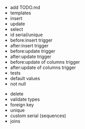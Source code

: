 + add TODO.md
+ templates
+ insert
+ update
+ select
+ id serial/unique
+ before:insert trigger
+ after:insert trigger
+ before:update trigger
+ after:update trigger
+ before:update of columns trigger
+ after:update of columns trigger
+ tests
+ default values
+ not null
- delete
- validate types
- foreign key
- unique
- custom serial (sequences)
- joins
